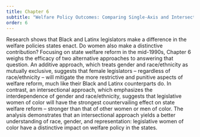 ```yaml
---
title: Chapter 6
subtitle: "Welfare Policy Outcomes: Comparing Single-Axis and Intersectional Approaches"
order: 6
---
```


Research shows that Black and Latinx legislators make a difference in the welfare policies states enact. Do women also make a distinctive contribution? Focusing on state welfare reform in the mid-1990s, Chapter 6 weighs the efficacy of two alternative approaches to answering that question. An additive approach, which treats gender and race/ethnicity as mutually exclusive, suggests that female legislators – regardless of race/ethnicity – will mitigate the more restrictive and punitive aspects of welfare reform, much like their Black and Latinx counterparts do. In contrast, an intersectional approach, which emphasizes the interdependence of gender and race/ethnicity, suggests that legislative women of color will have the strongest countervailing effect on state welfare reform – stronger than that of other women or men of color. The analysis demonstrates that an intersectional approach yields a better understanding of race, gender, and representation: legislative women of color have a distinctive impact on welfare policy in the states.
